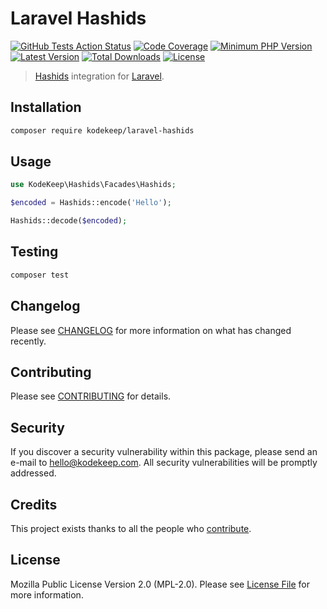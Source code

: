 # Laravel Hashids

[![GitHub Tests Action Status](https://img.shields.io/github/workflow/status/kodekeep/laravel-hashids/run-tests?label=tests)](https://github.com/kodekeep/laravel-hashids/actions?query=workflow%3Arun-tests+branch%3Amaster)
[![Code Coverage](https://badgen.now.sh/codecov/c/github/kodekeep/laravel-hashids)](https://codecov.io/gh/kodekeep/laravel-hashids)
[![Minimum PHP Version](https://badgen.net/packagist/php/kodekeep/laravel-hashids)](https://packagist.org/packages/kodekeep/laravel-hashids)
[![Latest Version](https://badgen.net/packagist/v/kodekeep/laravel-hashids)](https://packagist.org/packages/kodekeep/laravel-hashids)
[![Total Downloads](https://badgen.net/packagist/dt/kodekeep/laravel-hashids)](https://packagist.org/packages/kodekeep/laravel-hashids)
[![License](https://badgen.net/packagist/license/kodekeep/laravel-hashids)](https://packagist.org/packages/kodekeep/laravel-hashids)

> [Hashids](https://hashids.org/) integration for [Laravel](https://laravel.com/).

## Installation

```bash
composer require kodekeep/laravel-hashids
```

## Usage

``` php
use KodeKeep\Hashids\Facades\Hashids;

$encoded = Hashids::encode('Hello');

Hashids::decode($encoded);
```

## Testing

``` bash
composer test
```

## Changelog

Please see [CHANGELOG](CHANGELOG.md) for more information on what has changed recently.

## Contributing

Please see [CONTRIBUTING](CONTRIBUTING.md) for details.

## Security

If you discover a security vulnerability within this package, please send an e-mail to hello@kodekeep.com. All security vulnerabilities will be promptly addressed.

## Credits

This project exists thanks to all the people who [contribute](../../contributors).

## License

Mozilla Public License Version 2.0 (MPL-2.0). Please see [License File](LICENSE.md) for more information.
